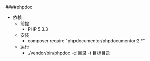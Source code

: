 ####phpdoc

- 依赖  
    - 前提  
        - PHP 5.3.3  
    - 安装  
        - composer require "phpdocumentor/phpdocumentor:2.*"  
    - 运行  
        - ./vendor/bin/phpdoc -d 目录 -t 目标目录
